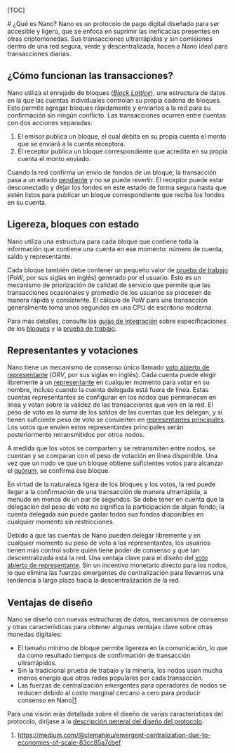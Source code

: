 [TOC]

﻿# ¿Qué es Nano?
Nano es un protocolo de pago digital diseñado para ser accesible y ligero, que se enfoca en suprimir las ineficacias presentes en otras criptomonedas. Sus transacciones ultrarrápidas y sin comisiones dentro de una red segura, verde y descentralizada, hacen a Nano ideal para transacciones diarias.
## ¿Cómo funcionan las transacciones?
Nano utiliza el enrejado de bloques (*[Block Lattice](https://docs.nano.org/glossary/#block-lattice)*), una estructura de datos en la que las cuentas individuales controlan su propia cadena de bloques. Esto permite agregar bloques rápidamente y enviarlos a la red para su confirmación sin ningún conflicto. Las transacciones ocurren entre cuentas con dos acciones separadas: 
1. El emisor publica un bloque, el cual debita en su propia cuenta el monto que se enviará a la cuenta receptora.
2.  El receptor publica un bloque correspondiente que acredita en su propia cuenta el monto enviado.

Cuando la red confirma un envío de fondos de un bloque, la transacción pasa a un estado [pendiente](https://docs.nano.org/glossary/#pending) y no se puede revertir. El receptor puede estar desconectado y dejar los fondos en este estado de forma segura hasta que estén listos para publicar un bloque correspondiente que reciba los fondos en su cuenta.
## Ligereza, bloques con estado
Nano utiliza una estructura para cada bloque que contiene toda la información que contiene una cuenta en ese momento: número de cuenta, saldo y representante. 

Cada bloque también debe contener un pequeño valor de [prueba de trabajo](https://docs.nano.org/glossary/#proof-of-work-pow) (*PoW*, por sus siglas en inglés) generado por el usuario. Esto es un mecanismo de priorización de calidad de servicio que permite que las transacciones ocasionales y promedio de los usuarios se procesen de manera rápida y consistente. El cálculo de PoW para una transacción generalmente toma unos segundos en una CPU de escritorio moderna.

Para más detalles, consulte las [guías de integración](https://docs.nano.org/integration-guides/the-basics/) sobre especificaciones de los [bloques](https://docs.nano.org/integration-guides/the-basics/#blocks-specifications) y la [prueba de trabajo](https://docs.nano.org/integration-guides/the-basics/#proof-of-work).
## Representantes y votaciones
Nano tiene un mecanismo de consenso único llamado [voto abierto de representante](https://docs.nano.org/glossary/#open-representative-voting-orv) (*ORV*, por sus siglas en inglés). Cada cuenta puede elegir libremente a un [representante](https://docs.nano.org/glossary/#representative) en cualquier momento para votar en su nombre, incluso cuando la cuenta delegada está fuera de línea. Estas cuentas representantes se configuran en los nodos que permanecen en línea y votan sobre la validez de las transacciones que ven en la red. El peso de voto es la suma de los saldos de las cuentas que les delegan, y si tienen suficiente peso de voto se convierten en [representantes principales](https://docs.nano.org/glossary/#principal-representative). Los votos que envíen estos representantes principales serán posteriormente retransmitidos por otros nodos.

A medida que los votos se comparten y se retransmiten entre nodos, se cuentan y se comparan con el peso de votación en línea disponible. Una vez que un nodo ve que un bloque obtiene suficientes votos para alcanzar el [quórum](https://docs.nano.org/glossary/#quorum), se confirma ese bloque. 

En virtud de la naturaleza ligera de los bloques y los votos, la red puede llegar a la confirmación de una transacción de manera ultrarrápida, a menudo en menos de un par de segundos. Se debe tener en cuenta que la delegación del peso de voto no significa la participación de algún fondo; la cuenta delegada aún puede gastar todos sus fondos disponibles en cualquier momento sin restricciones.

Debido a que las cuentas de Nano pueden delegar libremente y en cualquier momento su peso de voto a los representantes, los usuarios tienen más control sobre quién tiene poder de consenso y qué tan descentralizada está la red. Una ventaja clave para el diseño del [voto abierto  de representante](https://docs.nano.org/glossary/#open-representative-voting-orv). Sin un incentivo monetario directo para los nodos, lo que elimina las fuerzas emergentes de centralización para llevarnos una tendencia a largo plazo hacia la descentralización de la red.
## Ventajas de diseño
Nano se diseñó con nuevas estructuras de datos, mecanismos de consenso y otras características para obtener algunas ventajas clave sobre otras monedas digitales:

 - El tamaño mínimo de bloque permite ligereza en la comunicación, lo que da como resultado tiempos de confirmación de transacción ultrarrápidos.
 - Sin la tradicional prueba de trabajo y la minería, los nodos usan mucha menos energía que otras redes populares por cada transacción.
 - Las fuerzas de centralización emergentes para operadores de nodos se reducen debido al costo marginal cercano a cero para producir consenso en Nano|[1](https://medium.com/@clemahieu/emergent-centralization-due-to-economies-of-scale-83cc85a7cbef)

Para una visión más detallada sobre el diseño de varias características del protocolo, diríjase a la [descripción general del diseño del protocolo](https://docs.nano.org/protocol-design/overview).

1.	https://medium.com/@clemahieu/emergent-centralization-due-to-economies-of-scale-83cc85a7cbef

